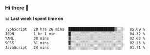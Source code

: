 ### Hi there 👋

<!--
**DBvc/DBvc** is a ✨ _special_ ✨ repository because its `README.md` (this file) appears on your GitHub profile.

Here are some ideas to get you started:

- 🔭 I’m currently working on ...
- 🌱 I’m currently learning ...
- 👯 I’m looking to collaborate on ...
- 🤔 I’m looking for help with ...
- 💬 Ask me about ...
- 📫 How to reach me: ...
- 😄 Pronouns: ...
- ⚡ Fun fact: ...
-->

📊 **Last week I spent time on**
<!--START_SECTION:waka-->

```txt
TypeScript   20 hrs 26 mins  █████████████████████▒░░░   85.69 %
JSON         1 hr 1 min      █░░░░░░░░░░░░░░░░░░░░░░░░   04.32 %
YAML         38 mins         ▓░░░░░░░░░░░░░░░░░░░░░░░░   02.68 %
SCSS         31 mins         ▓░░░░░░░░░░░░░░░░░░░░░░░░   02.23 %
JavaScript   24 mins         ▒░░░░░░░░░░░░░░░░░░░░░░░░   01.71 %
```

<!--END_SECTION:waka-->
